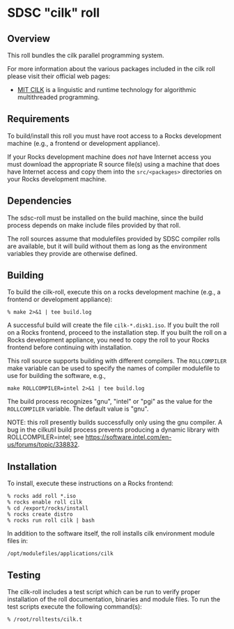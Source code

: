 # SDSC "cilk" roll

## Overview

This roll bundles the cilk parallel programming system.

For more information about the various packages included in the cilk roll please
visit their official web pages:

- <a href="http://supertech.csail.mit.edu/cilk/" target="_blank">MIT CILK</a> is 
a linguistic and runtime technology for algorithmic multithreaded programming.


## Requirements

To build/install this roll you must have root access to a Rocks development
machine (e.g., a frontend or development appliance).

If your Rocks development machine does *not* have Internet access you must
download the appropriate R source file(s) using a machine that does have
Internet access and copy them into the `src/<packages>` directories on your
Rocks development machine.


## Dependencies

The sdsc-roll must be installed on the build machine, since the build process
depends on make include files provided by that roll.

The roll sources assume that modulefiles provided by SDSC compiler
rolls are available, but it will build without them as long as the environment
variables they provide are otherwise defined.


## Building

To build the cilk-roll, execute this on a rocks development
machine (e.g., a frontend or development appliance):

```shell
% make 2>&1 | tee build.log
```

A successful build will create the file `cilk-*.disk1.iso`.  If you built the
roll on a Rocks frontend, proceed to the installation step. If you built the
roll on a Rocks development appliance, you need to copy the roll to your Rocks
frontend before continuing with installation.

This roll source supports building with different compilers.
The `ROLLCOMPILER` make variable can be used to
specify the names of compiler modulefile to use for building the
software, e.g.,

```shell
make ROLLCOMPILER=intel 2>&1 | tee build.log
```

The build process recognizes "gnu", "intel" or "pgi" as the value for the
`ROLLCOMPILER` variable.  The default value is "gnu".

NOTE: this roll presently builds successfully only using the gnu compiler.  A
bug in the cilkutil build process prevents producing a dynamic library with
ROLLCOMPILER=intel; see https://software.intel.com/en-us/forums/topic/338832.


## Installation

To install, execute these instructions on a Rocks frontend:

```shell
% rocks add roll *.iso
% rocks enable roll cilk
% cd /export/rocks/install
% rocks create distro
% rocks run roll cilk | bash
```

In addition to the software itself, the roll installs cilk environment module
files in:

```shell
/opt/modulefiles/applications/cilk
```

## Testing

The cilk-roll includes a test script which can be run to verify proper
installation of the roll documentation, binaries and module files. To run
the test scripts execute the following command(s):

```shell
% /root/rolltests/cilk.t 
```
